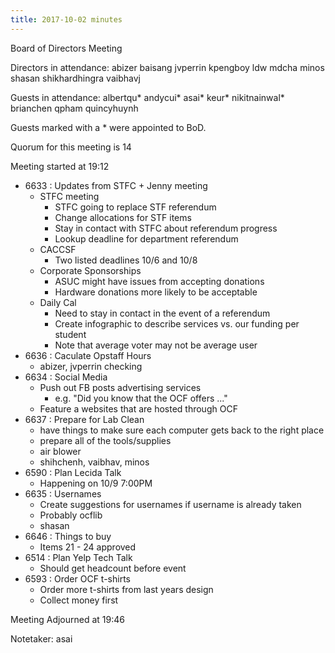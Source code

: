 ```yaml
---
title: 2017-10-02 minutes
---
```

Board of Directors Meeting

Directors in attendance:
abizer
baisang
jvperrin
kpengboy
ldw
mdcha
minos
shasan
shikhardhingra
vaibhavj

Guests in attendance:
albertqu*
andycui*
asai*
keur*
nikitnainwal*
brianchen
qpham
quincyhuynh

Guests marked with a * were appointed to BoD.


Quorum for this meeting is 14

Meeting started at 19:12

* 6633 : Updates from STFC + Jenny meeting
	* STFC meeting
		* STFC going to replace STF referendum
		* Change allocations for STF items
		* Stay in contact with STFC about referendum progress
		* Lookup deadline for department referendum
	* CACCSF
		* Two listed deadlines 10/6 and 10/8
	* Corporate Sponsorships
		* ASUC might have issues from accepting donations
		* Hardware donations more likely to be acceptable
	* Daily Cal
		* Need to stay in contact in the event of a referendum
		* Create infographic to describe services vs. our funding per student
		* Note that average voter may not be average user
* 6636 : Caculate Opstaff Hours
	* abizer, jvperrin checking
* 6634 : Social Media
	* Push out FB posts advertising services
		* e.g. "Did you know that the OCF offers ..."
	* Feature a websites that are hosted through OCF
* 6637 : Prepare for Lab Clean
	* have things to make sure each computer gets back to the right place
	* prepare all of the tools/supplies
	* air blower
	* shihchenh, vaibhav, minos
* 6590 : Plan Lecida Talk
	* Happening on 10/9 7:00PM
* 6635 : Usernames
	* Create suggestions for usernames if username is already taken
	* Probably ocflib
	* shasan
* 6646 : Things to buy
	* Items 21 - 24 approved
* 6514 : Plan Yelp Tech Talk
	* Should get headcount before event
* 6593 : Order OCF t-shirts
	* Order more t-shirts from last years design
	* Collect money first

Meeting Adjourned at 19:46

Notetaker: asai
